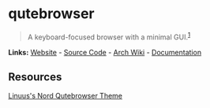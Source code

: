 # qutebrowser

> A keyboard-focused browser with a minimal GUI.<sup>[1][desc]</sup>

**Links:** [Website] - [Source Code] - [Arch Wiki] - [Documentation]

## Resources

[Linuus's Nord Qutebrowser Theme][theme]

[website]: https://qutebrowser.org/
[desc]: https://qutebrowser.org/
[source code]: https://github.com/qutebrowser/qutebrowser
[documentation]: https://qutebrowser.org/doc/help/index.html
[arch wiki]: https://wiki.archlinux.org/title/Qutebrowser
[theme]: https://github.com/Linuus/nord-qutebrowser
